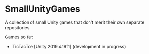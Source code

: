 # SmallUnityGames
A collection of small Unity games that don't merit their own separate repositories

Games so far:
* TicTacToe [Unity 2019.4.19f1] (development in progress)
